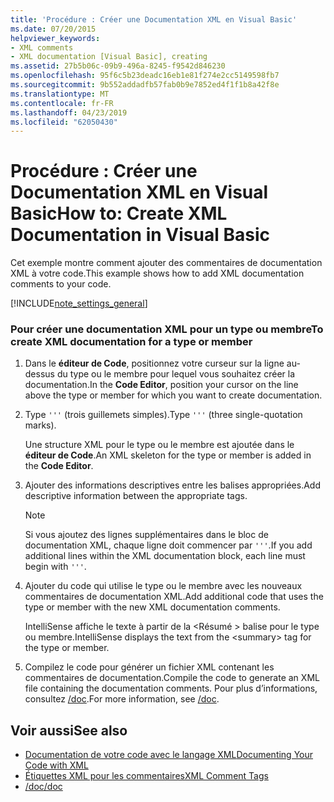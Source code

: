 ```yaml
---
title: 'Procédure : Créer une Documentation XML en Visual Basic'
ms.date: 07/20/2015
helpviewer_keywords:
- XML comments
- XML documentation [Visual Basic], creating
ms.assetid: 27b5b06c-09b9-496a-8245-f9542d846230
ms.openlocfilehash: 95f6c5b23deadc16eb1e81f274e2cc5149598fb7
ms.sourcegitcommit: 9b552addadfb57fab0b9e7852ed4f1f1b8a42f8e
ms.translationtype: MT
ms.contentlocale: fr-FR
ms.lasthandoff: 04/23/2019
ms.locfileid: "62050430"
---
```

# <a name="how-to-create-xml-documentation-in-visual-basic"></a><span data-ttu-id="eb138-102">Procédure : Créer une Documentation XML en Visual Basic</span><span class="sxs-lookup"><span data-stu-id="eb138-102">How to: Create XML Documentation in Visual Basic</span></span>
<span data-ttu-id="eb138-103">Cet exemple montre comment ajouter des commentaires de documentation XML à votre code.</span><span class="sxs-lookup"><span data-stu-id="eb138-103">This example shows how to add XML documentation comments to your code.</span></span>  
  
[!INCLUDE[note_settings_general](~/includes/note-settings-general-md.md)]  
  
### <a name="to-create-xml-documentation-for-a-type-or-member"></a><span data-ttu-id="eb138-104">Pour créer une documentation XML pour un type ou membre</span><span class="sxs-lookup"><span data-stu-id="eb138-104">To create XML documentation for a type or member</span></span>  
  
1. <span data-ttu-id="eb138-105">Dans le **éditeur de Code**, positionnez votre curseur sur la ligne au-dessus du type ou le membre pour lequel vous souhaitez créer la documentation.</span><span class="sxs-lookup"><span data-stu-id="eb138-105">In the **Code Editor**, position your cursor on the line above the type or member for which you want to create documentation.</span></span>  
  
2. <span data-ttu-id="eb138-106">Type `'''` (trois guillemets simples).</span><span class="sxs-lookup"><span data-stu-id="eb138-106">Type `'''` (three single-quotation marks).</span></span>  
  
     <span data-ttu-id="eb138-107">Une structure XML pour le type ou le membre est ajoutée dans le **éditeur de Code**.</span><span class="sxs-lookup"><span data-stu-id="eb138-107">An XML skeleton for the type or member is added in the **Code Editor**.</span></span>  
  
3. <span data-ttu-id="eb138-108">Ajouter des informations descriptives entre les balises appropriées.</span><span class="sxs-lookup"><span data-stu-id="eb138-108">Add descriptive information between the appropriate tags.</span></span>  
  
    > [!NOTE]
    >  <span data-ttu-id="eb138-109">Si vous ajoutez des lignes supplémentaires dans le bloc de documentation XML, chaque ligne doit commencer par `'''`.</span><span class="sxs-lookup"><span data-stu-id="eb138-109">If you add additional lines within the XML documentation block, each line must begin with `'''`.</span></span>  
  
4. <span data-ttu-id="eb138-110">Ajouter du code qui utilise le type ou le membre avec les nouveaux commentaires de documentation XML.</span><span class="sxs-lookup"><span data-stu-id="eb138-110">Add additional code that uses the type or member with the new XML documentation comments.</span></span>  
  
     <span data-ttu-id="eb138-111">IntelliSense affiche le texte à partir de la \<Résumé > balise pour le type ou membre.</span><span class="sxs-lookup"><span data-stu-id="eb138-111">IntelliSense displays the text from the \<summary> tag for the type or member.</span></span>  
  
5. <span data-ttu-id="eb138-112">Compilez le code pour générer un fichier XML contenant les commentaires de documentation.</span><span class="sxs-lookup"><span data-stu-id="eb138-112">Compile the code to generate an XML file containing the documentation comments.</span></span> <span data-ttu-id="eb138-113">Pour plus d’informations, consultez [/doc](../../../visual-basic/reference/command-line-compiler/doc.md).</span><span class="sxs-lookup"><span data-stu-id="eb138-113">For more information, see [/doc](../../../visual-basic/reference/command-line-compiler/doc.md).</span></span>  
  
## <a name="see-also"></a><span data-ttu-id="eb138-114">Voir aussi</span><span class="sxs-lookup"><span data-stu-id="eb138-114">See also</span></span>

- [<span data-ttu-id="eb138-115">Documentation de votre code avec le langage XML</span><span class="sxs-lookup"><span data-stu-id="eb138-115">Documenting Your Code with XML</span></span>](../../../visual-basic/programming-guide/program-structure/documenting-your-code-with-xml.md)
- [<span data-ttu-id="eb138-116">Étiquettes XML pour les commentaires</span><span class="sxs-lookup"><span data-stu-id="eb138-116">XML Comment Tags</span></span>](../../../visual-basic/language-reference/xmldoc/index.md)
- [<span data-ttu-id="eb138-117">/doc</span><span class="sxs-lookup"><span data-stu-id="eb138-117">/doc</span></span>](../../../visual-basic/reference/command-line-compiler/doc.md)
